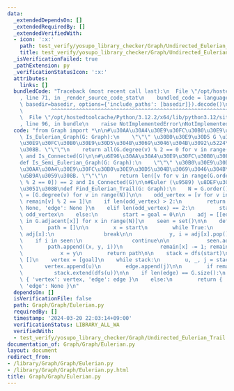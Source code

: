 ```yaml
---
data:
  _extendedDependsOn: []
  _extendedRequiredBy: []
  _extendedVerifiedWith:
  - icon: ':x:'
    path: test_verify/yosupo_library_checker/Graph/Undirected_Eulerian_Trail.test.py
    title: test_verify/yosupo_library_checker/Graph/Undirected_Eulerian_Trail.test.py
  _isVerificationFailed: true
  _pathExtension: py
  _verificationStatusIcon: ':x:'
  attributes:
    links: []
  bundledCode: "Traceback (most recent call last):\n  File \"/opt/hostedtoolcache/Python/3.12.2/x64/lib/python3.12/site-packages/onlinejudge_verify/documentation/build.py\"\
    , line 71, in _render_source_code_stat\n    bundled_code = language.bundle(stat.path,\
    \ basedir=basedir, options={'include_paths': [basedir]}).decode()\n          \
    \         ^^^^^^^^^^^^^^^^^^^^^^^^^^^^^^^^^^^^^^^^^^^^^^^^^^^^^^^^^^^^^^^^^^^^^^^^^^^^^^^^^\n\
    \  File \"/opt/hostedtoolcache/Python/3.12.2/x64/lib/python3.12/site-packages/onlinejudge_verify/languages/python.py\"\
    , line 96, in bundle\n    raise NotImplementedError\nNotImplementedError\n"
  code: "from Graph import *\n\n#\u30AA\u30A4\u30E9\u30FC\u30B0\u30E9\u30D5?\ndef\
    \ Is_Eulerian_Graph(G: Graph):\n    \"\"\" \u30B0\u30E9\u30D5 G \u304C\u30AA\u30A4\
    \u30E9\u30FC\u30B0\u30E9\u30D5\u304B\u3069\u3046\u304B\u3092\u5224\u5B9A\u3059\
    \u308B. \"\"\"\n    return all(G.degree(v) % 2 == 0 for v in range(G.order()))\
    \ and Is_Connected(G)\n\n#\u6E96\u30AA\u30A4\u30E9\u30FC\u30B0\u30E9\u30D5?\n\
    def Is_Semi_Eulerian_Graph(G: Graph):\n    \"\"\" \u30B0\u30E9\u30D5 G \u304C\u6E96\
    \u30AA\u30A4\u30E9\u30FC\u30B0\u30E9\u30D5\u304B\u3069\u3046\u304B\u3092\u5224\
    \u5B9A\u3059\u308B. \"\"\"\n    return len([v for v in range(G.order()) if G.degree(v)\
    \ % 2 == 0]) == 2 and Is_Connected(G)\n\n#Euler (\u9589) \u8DEF\u3092\u898B\u3064\
    \u3051\u308B\ndef Find_Eulerian_Trail(G: Graph):\n    N = G.order()\n\n    remain\
    \ = [G.degree(v) for v in range(N)]\n\n    odd_vertex = [v for v in range(N) if\
    \ remain[v] % 2 == 1]\n    if len(odd_vertex) > 2:\n        return { 'vertex':\
    \ None, 'edge': None }\n    elif len(odd_vertex) == 2:\n        start, goal =\
    \ odd_vertex\n    else:\n        start = goal = 0\n\n    adj = [[edge for edge\
    \ in G.adjacent[x]] for x in range(N)]\n    seen = set()\n\n    def dfs(start):\n\
    \        path = []\n\n        x = start\n        while True:\n            if not\
    \ adj[x]:\n                break\n\n            y, i = adj[x].pop()\n        \
    \    if i in seen:\n                continue\n\n            seen.add(i)\n    \
    \        path.append((x, y, i))\n            remain[x] -= 1; remain[y] -= 1\n\
    \            x = y\n        return path\n\n    stack = dfs(start)\n    edge =\
    \ []\n    vertex = [goal]\n    while stack:\n        u, _, j = stack.pop()\n \
    \       vertex.append(u)\n        edge.append(j)\n\n        if remain[u]:\n  \
    \          stack.extend(dfs(u))\n\n    if len(edge) == G.size():\n        return\
    \ { 'vertex': vertex, 'edge': edge }\n    else:\n        return { 'vertex': None,\
    \ 'edge': None }\n"
  dependsOn: []
  isVerificationFile: false
  path: Graph/Graph/Eulerian.py
  requiredBy: []
  timestamp: '2024-03-20 22:03:14+09:00'
  verificationStatus: LIBRARY_ALL_WA
  verifiedWith:
  - test_verify/yosupo_library_checker/Graph/Undirected_Eulerian_Trail.test.py
documentation_of: Graph/Graph/Eulerian.py
layout: document
redirect_from:
- /library/Graph/Graph/Eulerian.py
- /library/Graph/Graph/Eulerian.py.html
title: Graph/Graph/Eulerian.py
---
```

